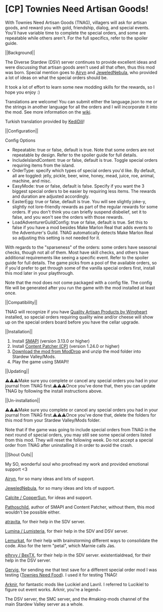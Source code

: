 # [CP] Townies Need Artisan Goods!
With Townies Need Artisan Goods (TNAG), villagers will ask for artisan goods, and reward you with gold, friendship, dialog, and special events. You'll have variable time to complete the special orders, and some are repeatable while others aren't. For the full specifics, refer to the spoiler guide.


||Background||

The Diverse Stardew (DSV) server continues to provide excellent ideas and were discussing that artisan goods aren't used all that often, thus this mod was born. Special mention goes to <a href="https://www.moddrop.com/stardew-valley/profile/182160/mods">Airyn</a> and <a href="https://www.nexusmods.com/users/108706758">JeweledNebula</a>, who provided a lot of ideas on what the special orders should be.

It took a lot of effort to learn some new modding skills for the rewards, so I hope you enjoy :)

Translations are welcome! You can submit either the language.json to me or the strings in another language for all the orders and I will incorporate it into the mod. See more information on the <a href="https://stardewvalleywiki.com/Modding:Translations">wiki</a>.

Turkish translation provided by <a href="https://www.moddrop.com/stardew-valley/profile/225898">KediDili</a>!


||Configuration||

Config Options
* Repeatable: true or false, default is true. Note that some orders are not repeatable by design. Refer to the spoiler guide for full details.
* IncludeIslandContent: true or false, default is true. Toggle special orders requiring items from the island.
* OrderType: specify which types of special orders you'd like. By default, all are toggled: jelly, pickle, beer, wine, honey, mead, juice, roe, animal, machine, and misc.
* EasyMode: true or false, default is false. Specify if you want the 3 biggest special orders to be easier by requiring less items. The rewards and duration are adjusted accordingly.
* EasterEgg: true or false, default is true. You will see slightly joke-y, slightly not lore-friendly rewards as part of the regular rewards for some orders. If you don't think you can briefly suspend disbelief, set it to false, and you won't see the orders with those rewards.
* LoadAdventurerGuildConfig: true or false, default is true. Set this to false if you have a mod besides Make Marlon Real that adds events to the Adventurer's Guild. TNAG automatically detects Make Marlon Real so adjusting this setting is not needed for it.

With regards to the "sparseness" of the orders: some orders have seasonal checks, though not all of them. Most have skill checks, and others have additional requirements like seeing a specific event. Refer to the spoiler guide for full details. The game picks from a pool of the available orders, so if you'd prefer to get through some of the vanilla special orders first, install this mod later in your playthrough.

Note that the mod does not come packaged with a config file. The config file will be generated after you run the game with the mod installed at least once. 


||Compatibility||

TNAG will recognize if you have <a href="https://www.moddrop.com/stardew-valley/mods/707502-quality-artisan-products">Quality Artisan Products by Wingheart</a> installed, so special orders requiring quality wine and/or cheese will show up on the special orders board before you have the cellar upgrade.


||Installation||

1. Install <a href="https://www.nexusmods.com/stardewvalley/mods/2400">SMAPI</a> (version 3.13.0 or higher)
2. Install <a href="https://www.nexusmods.com/stardewvalley/mods/1915">Content Patcher (CP)</a> (version 1.24.0 or higher)
3. <a href="https://www.moddrop.com/stardew-valley/mods/1077711-townies-need-artisan-goods">Download the mod from ModDrop</a> and unzip the mod folder into Stardew Valley/Mods.
4. Play the game using SMAPI!


||Updating||

⚠️⚠️⚠️Make sure you complete or cancel any special orders you had in your journal from TNAG first.⚠️⚠️⚠️Once you've done that, then you can update TNAG by following the install instructions above.


||Un-installation||

⚠️⚠️⚠️Make sure you complete or cancel any special orders you had in your journal from TNAG first.⚠️⚠️⚠️Once you've done that, delete the folders for this mod from your Stardew Valley/Mods folder.

Note that if the game was going to include special orders from TNAG in the next round of special orders, you may still see some special orders listed from this mod. They will reset the following week. Do not accept a special order from TNAG after uninstalling it in order to avoid the crash.



||Shout Outs||

My SO, wonderful soul who proofread my work and provided emotional support <3

<a href="https://www.moddrop.com/stardew-valley/profile/182160/mods">Airyn</a>, for so many ideas and lots of support.

<a href="https://www.nexusmods.com/users/108706758">JeweledNebula</a>, for so many ideas and lots of support.

<a href="https://www.nexusmods.com/stardewvalley/users/114762643?tab=user+files">Calcite / CopperSun</a>, for ideas and support.

<a href="https://www.nexusmods.com/stardewvalley/users/1552317?tab=user+files">Pathoschild</a>, author of SMAPI and Content Patcher, without them, this mod wouldn't be possible either.

<a href="https://www.nexusmods.com/stardewvalley/users/116553368?tab=user+files">atravita</a>, for their help in the SDV server.

<a href="https://www.nexusmods.com/stardewvalley/users/5575844?tab=user+files">Lumina / Lumisteria</a>, for their help in the SDV and DSV server.

<a href="https://www.nexusmods.com/stardewvalley/users/68088657?tab=user+files">Lemurkat</a>, for their help with brainstorming different ways to consolidate the code. Also for the term "petal", which Marnie calls Jas.

<a href="https://www.nexusmods.com/stardewvalley/users/115665713?tab=user+files">elhrvy / BexTX</a>, for their help in the SDV server.
existentialdread, for their help in the DSV server.

<a href="https://www.nexusmods.com/stardewvalley/users/24986819?tab=user+files">Gervig</a>, for sending me that test save for a different special order mod I was testing (<a href="https://www.moddrop.com/stardew-valley/mods/1032940-townies-need-food">Townies Need Food</a>). I used it for testing TNAG!

<a href="https://www.nexusmods.com/stardewvalley/users/92469153?tab=user+files">Arknir</a>, for fantastic mods like Lucikiel and Lavril. I referred to Lucikiel to figure out event works. Arknir, you're a legend~

The DSV server, the SMC server, and the #making-mods channel of the main Stardew Valley server as a whole.
